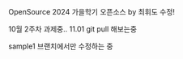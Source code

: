 OpenSource 
2024 가을학기 오픈소스 by 최휘도 수정!

10월 2주차 과제중..
11.01 git pull 해보는중

sample1 브랜치에서만 수정하는 중












